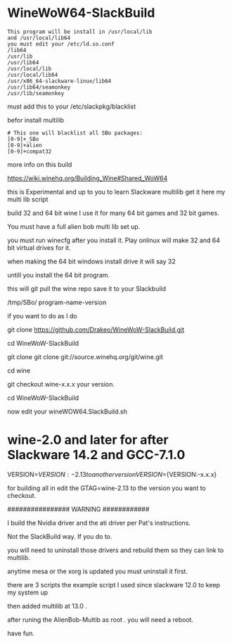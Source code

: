 # WineWoW64-SlackBuild

~~~
This program will be install in /usr/local/lib
and /usr/local/lib64
you must edit your /etc/ld.so.conf
/lib64
/usr/lib
/usr/lib64
/usr/local/lib
/usr/local/lib64
/usr/x86_64-slackware-linux/lib64
/usr/lib64/seamonkey
/usr/lib/seamonkey
~~~
must add this to your /etc/slackpkg/blacklist

befor install multilib

~~~
# This one will blacklist all SBo packages:
[0-9]+_SBo
[0-9]+alien
[0-9]+compat32
~~~
more info on this build

https://wiki.winehq.org/Building_Wine#Shared_WoW64

this is Experimental and up to you to learn Slackware multilib
get it here
my multi lib script 

build 32 and 64 bit wine 
I use it for many 64 bit games and 32 bit games.

You must have a full alien bob multi lib set up.

you must run winecfg after you install it.
Play onlinux will make 32 and 64 bit virtual drives for it.

when making the 64 bit windows install drive it will say 32 

untill you install the 64 bit program.

this will git pull the wine repo save it to your Slackbuild 

/tmp/SBo/ program-name-version
 
if you want to do as I do  

git clone https://github.com/Drakeo/WineWoW-SlackBuild.git

cd WineWoW-SlackBuild

git clone git clone git://source.winehq.org/git/wine.git 

cd wine

git checkout wine-x.x.x your version. 

cd WineWoW-SlackBuild

now edit your  wineWOW64.SlackBuild.sh

# wine-2.0 and later for after Slackware 14.2 and GCC-7.1.0 

VERSION=${VERSION:-2.13} to another version VERSION=${VERSION:-x.x.x}

for building all in edit the GTAG=wine-2.13 to the version you want to checkout. 

################ WARNING ############

I build the Nvidia  driver and the ati driver per Pat's instructions.

Not the SlackBuild way.  If you do to.

you will need to uninstall those drivers and rebuild them so they can link to multilib.

anytime mesa or the xorg is updated you must uninstall it first.


there are 3 scripts the example script I used since slackware 12.0 to keep my system up

then added multilib at 13.0 .

after runing the AlienBob-Multib as root . you will need a reboot.

have fun. 



